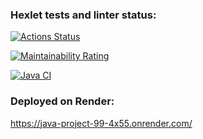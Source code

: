 ### Hexlet tests and linter status:
[![Actions Status](https://github.com/artemevpaul/java-project-99/actions/workflows/hexlet-check.yml/badge.svg)](https://github.com/artemevpaul/java-project-99/actions)

[![Maintainability Rating](https://sonarcloud.io/api/project_badges/measure?project=artemevpaul_java-project-99&metric=sqale_rating)](https://sonarcloud.io/summary/new_code?id=artemevpaul_java-project-99)

[![Java CI](https://github.com/artemevpaul/java-project-99/actions/workflows/Main.yml/badge.svg)](https://github.com/artemevpaul/java-project-99/actions/workflows/Main.yml)


### Deployed on Render: 
https://java-project-99-4x55.onrender.com/
